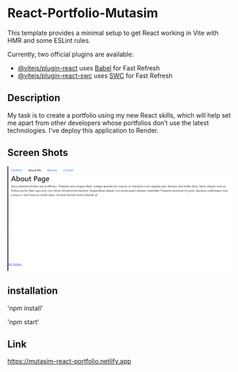# React-Portfolio-Mutasim

This template provides a minimal setup to get React working in Vite with HMR and some ESLint rules.

Currently, two official plugins are available:

- [@vitejs/plugin-react](https://github.com/vitejs/vite-plugin-react/blob/main/packages/plugin-react/README.md) uses [Babel](https://babeljs.io/) for Fast Refresh
- [@vitejs/plugin-react-swc](https://github.com/vitejs/vite-plugin-react-swc) uses [SWC](https://swc.rs/) for Fast Refresh

## Description

My task is to create a portfolio using my new React skills, which will help set me apart from other developers whose portfolios don’t use the latest technologies. I've deploy this application to Render.

## Screen Shots
![s](./img/Capture.PNG)

## installation

'npm install'

'npm start'

## Link

https://mutasim-react-portfolio.netlify.app